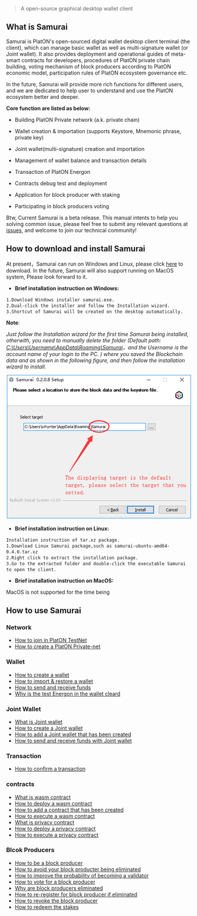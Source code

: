 > A open-source graphical desktop wallet client

## What is Samurai

Samurai is PlatON's open-sourced digital wallet desktop client terminal (the client), which can manage basic wallet as well as multi-signature wallet (or Joint wallet). It also provides deployment and operational guides of meta-smart contracts for developers, procedures of PlatON private chain building, voting mechanism of block producers according to PlatON economic model, participation rules of PlatON ecosystem governance etc.

In the future, Samurai will provide more rich functions for different users, and we are dedicated to help user to understand and use the PlatON ecosystem better and deeper.

**Core function are listed as below:**

- Building PlatON Private network (a.k. private chain)

- Wallet creation & importation (supports Keystore, Mnemonic phrase, private key)

- Joint wallet(multi-signature) creation and importation 

- Management of wallet balance and transaction details

- Transaction of PlatON Energon

- Contracts debug test and deployment

- Application for block producer with staking

- Participating in block producers voting

Btw, Current Samurai is a beta release. This manual intents to help you solving common issue, please feel free to submit any relevant questions at [issues](https://github.com/PlatONnetwork/Docs/issues),  and welcome to join our technical community!

## How to download and install Samurai

At present，Samurai can run on Windows and Linux, please click [here](https://github.com/PlatONnetwork/Samurai/releases) to download. In the future, Samurai will also support running on MacOS system, Please look forward to it. 

+ **Brief installation instruction on Windows:**

```
1.Download Windows installer samurai.exe.
2.Dual-click the installer and follow the Installation wizard.
3.Shortcut of Samurai will be created on the desktop automatically.
```
**Note**:  

*Just follow the Installation wizard for the first time Samurai being  installed, otherwith,  you need to manually delete the folder (Default path: <u>C:\Users\Username\AppData\Roaming\Samurai</u>，and the Username is the account name of your login to the PC. ) where you saved the Blockchain data and as shown in the following figure, and then follow the installation wizard to install.*

<img src="en-us/user-interfaces/platon-samurai-EN/image/Keystore_address.png" width = "503" height="390"/>  

+ **Brief installation instruction on Linux:**

```
Installation instruction of tar.xz package.
1.Download Linux Samurai package,such as samurai-ubuntu-amd64-0.4.0.tar.xz
2.Right click to extract the installation package.
3.Go to the extracted folder and double-click the executable Samurai to open the client.
```

+ **Brief installation instruction on MacOS:**

MacOS is not supported for the time being

## How to use Samurai

### Network

- [How to join in PlatON TestNet](en-us/user-interfaces/platon-samurai-EN/_Join-in-a-network#How-to-join-in-PlatON-TestNet)
- [How to create a PlatON Private-net](en-us/user-interfaces/platon-samurai-EN/_Join-in-a-network#How-to-create-a-PlatON-Private-net)

### Wallet

- [How to create a wallet](en-us/user-interfaces/platon-samurai-EN/_Classic-wallet#How-to-create-a-wallet)
- [How to import & restore a wallet](en-us/user-interfaces/platon-samurai-EN/_Classic-wallet#how-to-import-amp-restore-a-wallet&-restore-a-wallet)
- [How to send and receive funds](en-us/user-interfaces/platon-samurai-EN/_Classic-wallet#How-to-send-and-receive-funds)
- [Why is the test Energon in the wallet cleard](en-us/user-interfaces/platon-samurai-EN/_Classic-wallet#Why-is-the-test-Energon-in-the-wallet-cleard)

### Joint Wallet

- [What is Joint wallet](en-us/user-interfaces/platon-samurai-EN/_Joint-wallet#What-is-joint-wallet)
- [How to create a Joint wallet](en-us/user-interfaces/platon-samurai-EN/_Joint-wallet#How-to-create-a-joint-wallet)
- [How to add a Joint wallet that has been created](en-us/user-interfaces/platon-samurai-EN/_Joint-wallet#How-to-add-a-joint-wallet-that-has-been-created)
- [How to send and receive funds with Joint wallet](en-us/user-interfaces/platon-samurai-EN/_Joint-wallet#How-to-send-and-receive-funds-with-Joint-wallet)

### Transaction

- [How to confirm a transaction](en-us/user-interfaces/platon-samurai-EN/_Confirm-transactions#How-to-confirm-a-transaction)

### contracts

- [What is wasm contract](en-us/user-interfaces/platon-samurai-EN/_Contracts#What-is-wasm-contract)
- [How to deploy a wasm contract](en-us/user-interfaces/platon-samurai-EN/_Contracts#how-to-deploy-a-wasm-contract)
- [How to add a contract that has been created ](en-us/user-interfaces/platon-samurai-EN/_Contracts#How-to-add-a-contract-that-has-been-created)
- [How to execute a wasm contract ](en-us/user-interfaces/platon-samurai-EN/_Contracts#How-to-execute-a-wasm-contract)
- [What is privacy contract](en-us/user-interfaces/platon-samurai-EN/_Contracts#What-is-privacy-contract)
- [How to deploy a privacy contract](en-us/user-interfaces/platon-samurai-EN/_Contracts#How-to-deploy-a-privacy-contract)
- [How to execute a privacy contract](en-us/user-interfaces/platon-samurai-EN/_Contracts#How-to-execute-a-privacy-contract)

### Blcok Producers

- [How to be a block producer](en-us/user-interfaces/platon-samurai-EN/_Validator-node#How-to-be-a-block-producer)
- [How to avoid your block producter being eliminated](en-us/user-interfaces/platon-samurai-EN/_Validator-node#How-to-avoid-your-block-producter-being-eliminated)
- [How to improve the probability of becoming a validator](en-us/user-interfaces/platon-samurai-EN/_Validator-node#How-to-improve-the-probability-of-becoming-a-validator)
- [How to vote for a block producer](en-us/user-interfaces/platon-samurai-EN/_Validator-node#How-to-vote-for-a-block-producer)
- [Why are block producers eliminated](en-us/user-interfaces/platon-samurai-EN/_Validator-node#Why-are-block-producers-eliminated)
- [How to re-register for block producer if eliminated](en-us/user-interfaces/platon-samurai-EN/_Validator-node#how-to-re-register-for-block-producer-if-eliminated)
- [How to revoke the block producer](en-us/user-interfaces/platon-samurai-EN/_Validator-node#How-to-revoke-the-block-producer)
- [How to redeem the stakes](en-us/user-interfaces/platon-samurai-EN/_Validator-node#How-to-redeem-the-stakes)

